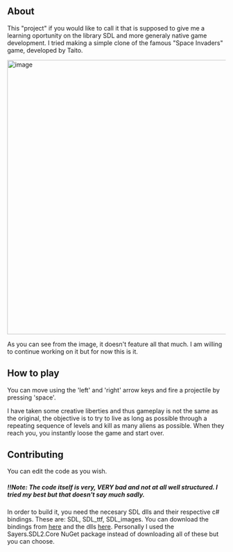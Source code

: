 ## About
This "project" if you would like to call it that is supposed to give me a learning oportunity on the library SDL and more generaly native game development. I tried making a simple clone of the famous "Space Invaders" game, developed by Taito.

<img width="833" height="633" alt="image" src="https://github.com/user-attachments/assets/db5f431a-861f-421f-8ad9-76825fa5e52f" />

As you can see from the image, it doesn't feature all that much. I am willing to continue working on it but for now this is it.

## How to play
You can move using the 'left' and 'right' arrow keys and fire a projectile by pressing 'space'.

I have taken some creative liberties and thus gameplay is not the same as the original, the objective is to try to live as long as possible through a repeating sequence of levels and kill as many aliens as possible. When they reach you, you instantly loose the game and start over.

## Contributing
You can edit the code as you wish.
##### !!Note: The code itself is very, VERY bad and not at all well structured. I tried my best but that doesn't say much sadly.

In order to build it, you need the necesary SDL dlls and their respective c# bindings. These are: SDL, SDL_ttf, SDL_images. You can download the bindings from [here](https://github.com/flibitijibibo/SDL2-CS) and the dlls [here](https://github.com/libsdl-org/SDL/releases/tag/release-2.32.8). Personally I used the Sayers.SDL2.Core NuGet package instead of downloading all of these but you can choose.
